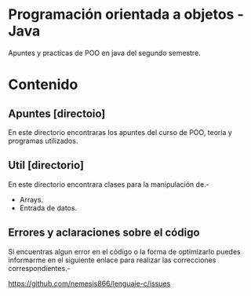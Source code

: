 Programación orientada a objetos - Java
=======================================

Apuntes y practicas de POO en java del segundo semestre.

# Contenido

## Apuntes [directoio]

En este directorio encontraras los apuntes del curso de POO, teoria y programas utilizados.

## Util [directorio]

En este directorio encontrara clases para la manipulación de.-

* Arrays.
* Entrada de datos.

## Errores y aclaraciones sobre el código

Si encuentras algun error en el código o la forma de optimizarlo puedes informarme en el siguiente enlace para realizar las correcciones correspondientes.-

<a href="https://github.com/nemesis866/Lenguaje-c/issues">https://github.com/nemesis866/lenguaje-c/issues</a>